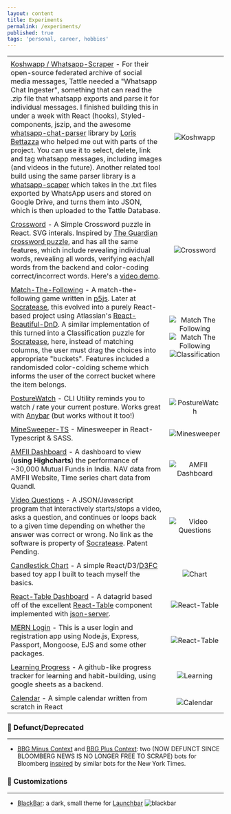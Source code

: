 ```yaml
---
layout: content
title: Experiments
permalink: /experiments/
published: true
tags: 'personal, career, hobbies'
---
```

|                             |                 |
| ----------------------------|:---------------:|
|            |      |
| [Koshwapp / Whatsapp-Scraper](https://koshwapp.netlify.app/) - For their open-source federated archive of social media messages, Tattle needed a "Whatsapp Chat Ingester", something that can read the .zip file that whatsapp exports and parse it for individual messages. I finished building this in under a week with React (hooks), Styled-components, jszip, and the awesome [whatsapp-chat-parser](https://github.com/Pustur/whatsapp-chat-parser) library by [Loris Bettazza](https://lorisbettazza.com/) who helped me out with parts of the project. You can use it to select, delete, link and tag whatsapp messages, including images (and videos in the future). Another related tool build using the same parser library is a [whatsapp-scaper](https://github.com/surajsharma/whatsapp-scraper) which takes in the .txt files exported by WhatsApp users and stored on Google Drive, and turns them into JSON, which is then uploaded to the Tattle Database. | ![Koshwapp](https://puu.sh/FWALG/25d2d735e4.gif)
|            |      |
| [Crossword](https://github.com/surajsharma/Crossword) - A Simple Crossword puzzle in React. SVG interals. Inspired by [The Guardian crossword puzzle](https://github.com/zetter/react-crossword), and has all the same features, which include revealing individual words, revealing all words, verifying each/all words from the backend and color-coding correct/incorrect words. Here's a [video demo](https://youtu.be/TQP-IyItfXo).| ![Crossword](https://puu.sh/FWhmK/0017aac2fd.gif) |
|            |      |
| [Match-The-Following](https://codepen.io/surajs1/pen/mYXeWJ) - A match-the-following game written in [p5js](https://p5js.org). Later at [Socratease](socratease.in), this evolved into a purely React-based project using Atlassian's [React-Beautiful-DnD](https://github.com/atlassian/react-beautiful-dnd). A similar implementation of this turned into a Classification puzzle for [Socratease](socratease.in), here, instead of matching columns, the user must drag the choices into appropriate "buckets". Features included a randomisded color-colding scheme which informs the user of the correct bucket where the item belongs. | ![Match The Following](https://puu.sh/EeRgk/34b003699b.png) ![Match The Following](https://puu.sh/FWhl6/6191c34142.gif) ![Classification](https://puu.sh/FWhlQ/c5e1e384a8.gif)|
|             |      |
| [PostureWatch](https://github.com/surajsharma/PostureWatch) - CLI Utility reminds you to watch / rate your current posture. Works great with [Anybar](https://github.com/tonsky/AnyBar) (but works without it too!) | ![PostureWatch](https://puu.sh/FkbvE/8cb9ebe0f7.gif)
|            |      |
| [MineSweeper-TS](https://github.com/surajsharma/TS-Minesweeper) - Minesweeper in React-Typescript & SASS. | ![Minesweeper](https://camo.githubusercontent.com/f68531f87d7d62e9d98966ca4a59c9cc61fa7ebe/68747470733a2f2f692e696d6775722e636f6d2f376a4a4b6962622e676966)
|            |      |
| [AMFII Dashboard](https://surajsharma.github.io/Amfi-Dashboard/) - A dashboard to view (**using Highcharts**) the performance of ~30,000 Mutual Funds in India. NAV data from AMFII Website, Time series chart data from Quandl. | ![AMFII Dashboard](https://puu.sh/F2sPb/dab9c7c90f.png) |
|            |      |
| [Video Questions](#) - A JSON/Javascript program that interactively starts/stops a video, asks a question, and continues or loops back to a given time depending on whether the answer was correct or wrong. No link as the software is property of [Socratease](socratease.in). Patent Pending. | ![Video Questions](https://puu.sh/EeRvE/9e39a9a8c4.png) |
|            |      |
| [Candlestick Chart](https://github.com/surajsharma/Candlestick-Chart) - A simple React/D3/[D3FC](https://d3fc.io/) based toy app I built to teach myself the basics. | ![Chart](https://puu.sh/EeQfy/edc5cb96bc.png) |
|             |      |
| [React-Table Dashboard](https://github.com/surajsharma/react-table) - A datagrid based off of the excellent [React-Table](https://github.com/tannerlinsley/react-table) component implemented with [json-server](https://github.com/typicode/json-server).| ![React-Table](https://puu.sh/EeQPm/7e1535e6b4.png) |
|             |      |
| [MERN Login](https://loginpages.glitch.me) - This is a user login and registration app using Node.js, Express, Passport, Mongoose, EJS and some other packages. | ![React-Table](https://puu.sh/EeR4Q/b6904b2ea6.png) |
|             |      |
| [Learning Progress](https://learncsprogress.herokuapp.com) - A github-like progress tracker for learning and habit-building, using google sheets as a backend. | ![Learning](https://puu.sh/EeRmN/2f9e6490c6.png) |
|             |      |
| [Calendar](https://github.com/surajsharma/Calendar) - A simple calendar written from scratch in React | ![Calendar](https://puu.sh/EnsYz/1dd698a67b.png) |


### 💾 Defunct/Deprecated

----

- [BBG Minus Context](https://twitter.com/BBGMinusContext) and [BBG Plus Context](https://twitter.com/BBGPlusContext): two (NOW DEFUNCT SINCE BLOOMBERG NEWS IS NO LONGER FREE TO SCRAPE) bots for Bloomberg [inspired](https://surajsharma.github.io/2018/03/Bots) by similar bots for the New York Times.



### 🎁 Customizations

----


- [BlackBar](https://github.com/surajsharma/BLACKBAR): a dark, small theme for [Launchbar](https://www.obdev.at/products/launchbar/index.html)
![blackbar](https://puu.sh/EeMcS/3bcb97deec.png)
